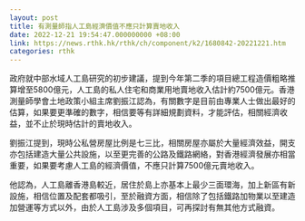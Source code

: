 ```yaml
---
layout: post
title: 有測量師指人工島經濟價值不應只計算賣地收入
date: 2022-12-21 19:54:47.000000000 +08:00
link: https://news.rthk.hk/rthk/ch/component/k2/1680842-20221221.htm
categories: rthk
---
```


政府就中部水域人工島研究的初步建議，提到今年第二季的項目總工程造價粗略推算增至5800億元，人工島的私人住宅和商業用地賣地收入估計約7500億元。香港測量師學會土地政策小組主席劉振江認為，有關數字是目前由專業人士做出最好的估算，如果要更準確的數字，相信要等有詳細規劃資料，才能評估，相關經濟收益，並不止於現時估計的賣地收入。

劉振江提到，現時公私營房屋比例是七三比，相關房屋亦屬於大量經濟效益，開支亦包括建造大量公共設施，以至更完善的公路及鐵路網絡，對香港經濟發展亦相當重要，如果要考慮人工島的經濟價值，不應只計算7500億元賣地收入。

他認為，人工島離香港島較近，居住於島上亦基本上最少三面環海，加上新區有新設施，相信位置及配套都吸引，至於融資方面，相信除了包括鐵路加物業以至建造加營運等方式以外，由於人工島涉及多個項目，可再探討有無其他方式融資。
